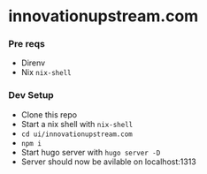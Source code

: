# innovationupstream.com

### Pre reqs

- Direnv
- Nix `nix-shell`

### Dev Setup

- Clone this repo
- Start a nix shell with `nix-shell`
- `cd ui/innovationupstream.com`
- `npm i`
- Start hugo server with `hugo server -D`
- Server should now be avilable on localhost:1313


